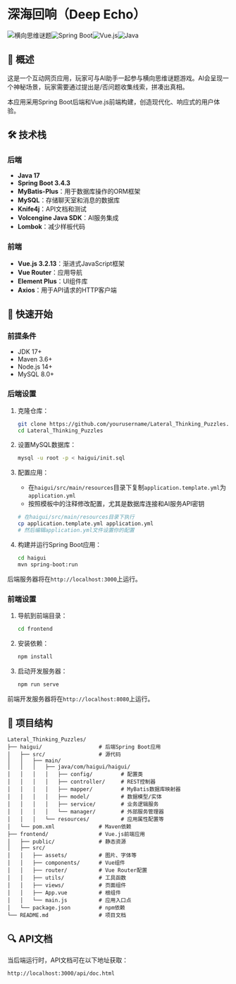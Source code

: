 # 深海回响（Deep Echo）

![横向思维谜题](https://img.shields.io/badge/Lateral%20Thinking-Puzzles-blue)![Spring Boot](https://img.shields.io/badge/Spring%20Boot-3.4.3-brightgreen)![Vue.js](https://img.shields.io/badge/Vue.js-3.2.13-42b883)![Java](https://img.shields.io/badge/Java-17-orange)

## 📖 概述

这是一个互动网页应用，玩家可与AI助手一起参与横向思维谜题游戏。AI会呈现一个神秘场景，玩家需要通过提出是/否问题收集线索，拼凑出真相。

本应用采用Spring Boot后端和Vue.js前端构建，创造现代化、响应式的用户体验。

## 🛠️ 技术栈

### 后端
- **Java 17**
- **Spring Boot 3.4.3**
- **MyBatis-Plus**：用于数据库操作的ORM框架
- **MySQL**：存储聊天室和消息的数据库
- **Knife4j**：API文档和测试
- **Volcengine Java SDK**：AI服务集成
- **Lombok**：减少样板代码

### 前端
- **Vue.js 3.2.13**：渐进式JavaScript框架
- **Vue Router**：应用导航
- **Element Plus**：UI组件库
- **Axios**：用于API请求的HTTP客户端

## 🚀 快速开始

### 前提条件
- JDK 17+
- Maven 3.6+
- Node.js 14+
- MySQL 8.0+

### 后端设置

1. 克隆仓库：
   ```bash
   git clone https://github.com/yourusername/Lateral_Thinking_Puzzles.git
   cd Lateral_Thinking_Puzzles
   ```

2. 设置MySQL数据库：
   ```bash
   mysql -u root -p < haigui/init.sql
   ```

3. 配置应用：
   - 在`haigui/src/main/resources`目录下复制`application.template.yml`为`application.yml`
   - 按照模板中的注释修改配置，尤其是数据库连接和AI服务API密钥
   ```bash
   # 在haigui/src/main/resources目录下执行
   cp application.template.yml application.yml
   # 然后编辑application.yml文件设置你的配置
   ```

4. 构建并运行Spring Boot应用：
   ```bash
   cd haigui
   mvn spring-boot:run
   ```

后端服务器将在`http://localhost:3000`上运行。

### 前端设置

1. 导航到前端目录：
   ```bash
   cd frontend
   ```

2. 安装依赖：
   ```bash
   npm install
   ```

3. 启动开发服务器：
   ```bash
   npm run serve
   ```

前端开发服务器将在`http://localhost:8080`上运行。

## 📝 项目结构

```
Lateral_Thinking_Puzzles/
├── haigui/                  # 后端Spring Boot应用
│   ├── src/                 # 源代码
│   │   ├── main/
│   │   │   ├── java/com/haigui/haigui/
│   │   │   │   ├── config/         # 配置类
│   │   │   │   ├── controller/     # REST控制器
│   │   │   │   ├── mapper/         # MyBatis数据库映射器
│   │   │   │   ├── model/          # 数据模型/实体
│   │   │   │   ├── service/        # 业务逻辑服务
│   │   │   │   └── manager/        # 外部服务管理器
│   │   │   └── resources/          # 应用属性配置等
│   └── pom.xml              # Maven依赖
├── frontend/                # Vue.js前端应用
│   ├── public/              # 静态资源
│   ├── src/
│   │   ├── assets/          # 图片、字体等
│   │   ├── components/      # Vue组件
│   │   ├── router/          # Vue Router配置
│   │   ├── utils/           # 工具函数
│   │   ├── views/           # 页面组件
│   │   ├── App.vue          # 根组件
│   │   └── main.js          # 应用入口点
│   └── package.json         # npm依赖
└── README.md                # 项目文档
```

## 🔍 API文档

当后端运行时，API文档可在以下地址获取：
```
http://localhost:3000/api/doc.html
```


